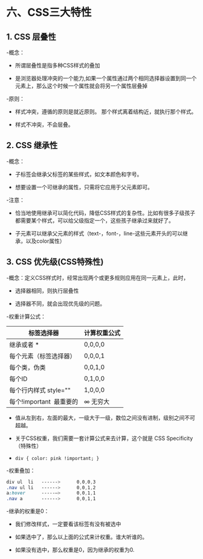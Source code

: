 # 六、CSS三大特性

## 1. CSS 层叠性

-概念：

- 所谓层叠性是指多种CSS样式的叠加

- 是浏览器处理冲突的一个能力,如果一个属性通过两个相同选择器设置到同一个元素上，那么这个时候一个属性就会将另一个属性层叠掉

-原则：

- 样式冲突，遵循的原则是就近原则。 那个样式离着结构近，就执行那个样式。

- 样式不冲突，不会层叠。

## 2. CSS 继承性

-概念：

- 子标签会继承父标签的某些样式，如文本颜色和字号。

- 想要设置一个可继承的属性，只需将它应用于父元素即可。

-注意：

- 恰当地使用继承可以简化代码，降低CSS样式的复杂性。比如有很多子级孩子都需要某个样式，可以给父级指定一个，这些孩子继承过来就好了。

- 子元素可以继承父元素的样式（text-，font-，line-这些元素开头的可以继承，以及color属性）

## 3. CSS 优先级(CSS特殊性)

-概念：定义CSS样式时，经常出现两个或更多规则应用在同一元素上，此时，

- 选择器相同，则执行层叠性

- 选择器不同，就会出现优先级的问题。

-权重计算公式：

| 标签选择器 | 计算权重公式 |
| - | - |
| 继承或者 \* | 0,0,0,0 |
| 每个元素（标签选择器） | 0,0,0,1 |
| 每个类，伪类 | 0,0,1,0 |
| 每个ID | 0,1,0,0 |
| 每个行内样式 style="" | 1,0,0,0 |
| 每个!important  最重要的 | ∞ 无穷大 |


- 值从左到右，左面的最大，一级大于一级，数位之间没有进制，级别之间不可超越。

- 关于CSS权重，我们需要一套计算公式来去计算，这个就是 CSS Specificity（特殊性）

- `div { color: pink !important; }`

-权重叠加：

```css
div ul  li   ------>      0,0,0,3
.nav ul li   ------>      0,0,1,2
a:hover      -----—>      0,0,1,1
.nav a       ------>      0,0,1,1
```

-继承的权重是0：

- 我们修改样式，一定要看该标签有没有被选中

- 如果选中了，那么以上面的公式来计权重。谁大听谁的。

- 如果没有选中，那么权重是0，因为继承的权重为0.